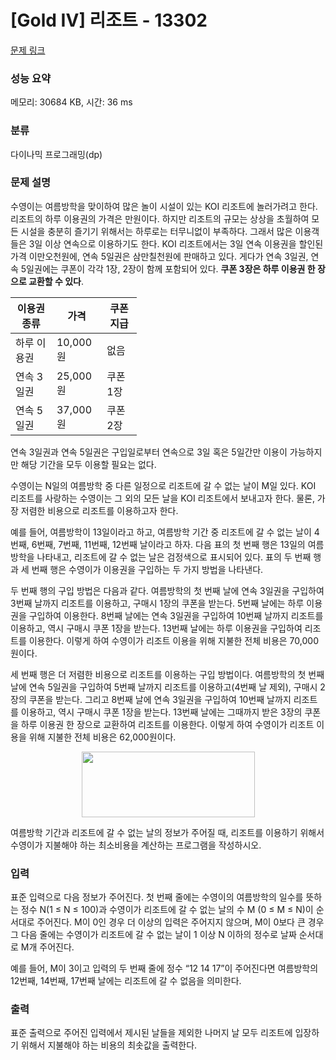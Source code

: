 # [Gold IV] 리조트 - 13302 

[문제 링크](https://www.acmicpc.net/problem/13302) 

### 성능 요약

메모리: 30684 KB, 시간: 36 ms

### 분류

다이나믹 프로그래밍(dp)

### 문제 설명

<p>수영이는 여름방학을 맞이하여 많은 놀이 시설이 있는 KOI 리조트에 놀러가려고 한다. 리조트의 하루 이용권의 가격은 만원이다. 하지만 리조트의 규모는 상상을 초월하여 모든 시설을 충분히 즐기기 위해서는 하루로는 터무니없이 부족하다. 그래서 많은 이용객들은 3일 이상 연속으로 이용하기도 한다. KOI 리조트에서는 3일 연속 이용권을 할인된 가격 이만오천원에, 연속 5일권은 삼만칠천원에 판매하고 있다. 게다가 연속 3일권, 연속 5일권에는 쿠폰이 각각 1장, 2장이 함께 포함되어 있다. <strong>쿠폰 3장은 하루 이용권 한 장으로 교환할 수 있다</strong>.</p>

<table class="table table-bordered" style="width:40%">
	<thead>
		<tr>
			<th>이용권 종류</th>
			<th>가격</th>
			<th>쿠폰지급</th>
		</tr>
	</thead>
	<tbody>
		<tr>
			<td>하루 이용권</td>
			<td>10,000원</td>
			<td>없음</td>
		</tr>
		<tr>
			<td>연속 3일권</td>
			<td>25,000원</td>
			<td>쿠폰 1장</td>
		</tr>
		<tr>
			<td>연속 5일권</td>
			<td>37,000원</td>
			<td>쿠폰 2장</td>
		</tr>
	</tbody>
</table>

<p>연속 3일권과 연속 5일권은 구입일로부터 연속으로 3일 혹은 5일간만 이용이 가능하지만 해당 기간을 모두 이용할 필요는 없다.</p>

<p>수영이는 N일의 여름방학 중 다른 일정으로 리조트에 갈 수 없는 날이 M일 있다. KOI 리조트를 사랑하는 수영이는 그 외의 모든 날을 KOI 리조트에서 보내고자 한다. 물론, 가장 저렴한 비용으로 리조트를 이용하고자 한다.</p>

<p>예를 들어, 여름방학이 13일이라고 하고, 여름방학 기간 중 리조트에 갈 수 없는 날이 4번째, 6번째, 7번째, 11번째, 12번째 날이라고 하자. 다음 표의 첫 번째 행은 13일의 여름방학을 나타내고, 리조트에 갈 수 없는 날은 검정색으로 표시되어 있다. 표의 두 번째 행과 세 번째 행은 수영이가 이용권을 구입하는 두 가지 방법을 나타낸다. </p>

<p>두 번째 행의 구입 방법은 다음과 같다. 여름방학의 첫 번째 날에 연속 3일권을 구입하여 3번째 날까지 리조트를 이용하고, 구매시 1장의 쿠폰을 받는다. 5번째 날에는 하루 이용권을 구입하여 이용한다. 8번째 날에는 연속 3일권을 구입하여 10번째 날까지 리조트를 이용하고, 역시 구매시 쿠폰 1장을 받는다. 13번째 날에는 하루 이용권을 구입하여 리조트를 이용한다. 이렇게 하여 수영이가 리조트 이용을 위해 지불한 전체 비용은 70,000원이다. </p>

<p>세 번째 행은 더 저렴한 비용으로 리조트를 이용하는 구입 방법이다. 여름방학의 첫 번째 날에 연속 5일권을 구입하여 5번째 날까지 리조트를 이용하고(4번째 날 제외), 구매시 2장의 쿠폰을 받는다. 그리고 8번째 날에 연속 3일권을 구입하여 10번째 날까지 리조트를 이용하고, 역시 구매시 쿠폰 1장을 받는다. 13번째 날에는 그때까지 받은 3장의 쿠폰을 하루 이용권 한 장으로 교환하여 리조트를 이용한다. 이렇게 하여 수영이가 리조트 이용을 위해 지불한 전체 비용은 62,000원이다.</p>

<p style="text-align: center;"><img alt="" src="https://onlinejudgeimages.s3-ap-northeast-1.amazonaws.com/problem/13302/1.png" style="height:105px; width:277px"></p>

<p>여름방학 기간과 리조트에 갈 수 없는 날의 정보가 주어질 때, 리조트를 이용하기 위해서 수영이가 지불해야 하는 최소비용을 계산하는 프로그램을 작성하시오.</p>

### 입력 

 <p>표준 입력으로 다음 정보가 주어진다. 첫 번째 줄에는 수영이의 여름방학의 일수를 뜻하는 정수 N(1 ≤ N ≤ 100)과 수영이가 리조트에 갈 수 없는 날의 수 M (0 ≤ M ≤ N)이 순서대로 주어진다. M이 0인 경우 더 이상의 입력은 주어지지 않으며, M이 0보다 큰 경우 그 다음 줄에는 수영이가 리조트에 갈 수 없는 날이 1 이상 N 이하의 정수로 날짜 순서대로 M개 주어진다.</p>

<p>예를 들어, M이 3이고 입력의 두 번째 줄에 정수 “12 14 17”이 주어진다면 여름방학의 12번째, 14번째, 17번째 날에는 리조트에 갈 수 없음을 의미한다.</p>

### 출력 

 <p>표준 출력으로 주어진 입력에서 제시된 날들을 제외한 나머지 날 모두 리조트에 입장하기 위해서 지불해야 하는 비용의 최솟값을 출력한다.</p>


